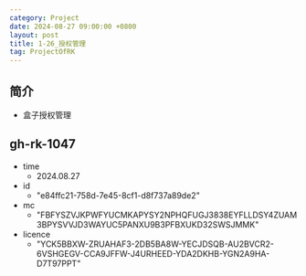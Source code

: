 ```yaml
---
category: Project
date: 2024-08-27 09:00:00 +0800
layout: post
title: 1-26_授权管理
tag: ProjectOfRK
---
```

## 简介

+ 盒子授权管理

## gh-rk-1047

+ time
  + 2024.08.27
+ id
  + "e84ffc21-758d-7e45-8cf1-d8f737a89de2"
+ mc
  + "FBFYSZVJKPWFYUCMKAPYSY2NPHQFUGJ3838EYFLLDSY4ZUAM3BPYSVVJD3WAYUC5PANXU9B3PFBXUKD32SWSJMMK"
+ licence
  + "YCK5BBXW-ZRUAHAF3-2DB5BA8W-YECJDSQB-AU2BVCR2-6VSHGEGV-CCA9JFFW-J4URHEED-YDA2DKHB-YGN2A9HA-D7T97PPT"